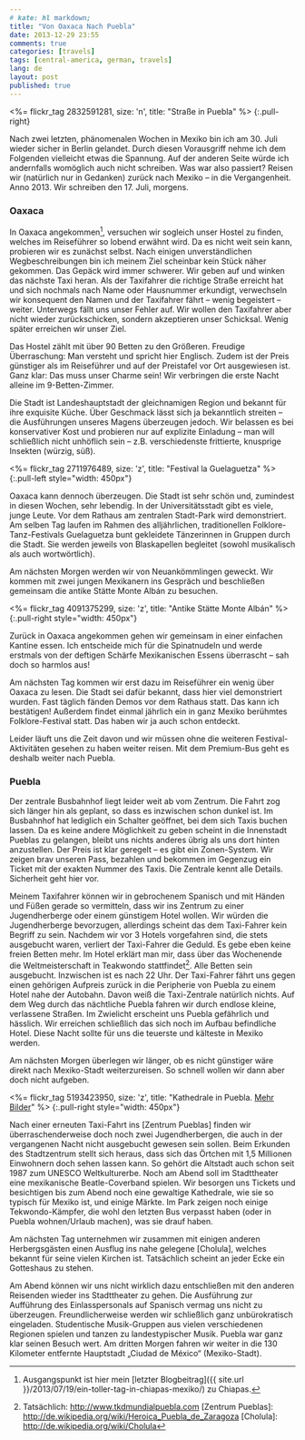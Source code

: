 ```yaml
---
# kate: hl markdown;
title: "Von Oaxaca Nach Puebla"
date: 2013-12-29 23:55
comments: true
categories: [travels]
tags: [central-america, german, travels]
lang: de
layout: post
published: true
---
```


<%= flickr_tag 2832591281, size: 'n', title: "Straße in Puebla" %>
{:.pull-right}

Nach zwei letzten, phänomenalen Wochen in Mexiko bin ich am 30. Juli wieder
sicher in Berlin gelandet. Durch diesen Vorausgriff nehme ich dem Folgenden
vielleicht etwas die Spannung. Auf der anderen Seite würde ich andernfalls
womöglich auch nicht schreiben. Was war also passiert? Reisen wir (natürlich
nur in Gedanken) zurück nach Mexiko – in die Vergangenheit. Anno 2013. Wir
schreiben den 17. Juli, morgens.

<!--more-->

### Oaxaca

In Oaxaca angekommen[^1], versuchen wir sogleich unser Hostel zu finden, welches im
Reiseführer so lobend erwähnt wird. Da es nicht weit sein kann, probieren wir es
zunächst selbst. Nach einigen unverständlichen Wegbeschreibungen bin ich meinem Ziel
scheinbar kein Stück näher gekommen. Das Gepäck wird immer schwerer. Wir geben auf
und winken das nächste Taxi heran. Als der Taxifahrer die richtige Straße erreicht
hat und sich nochmals nach Name oder Hausnummer erkundigt, verwechseln wir konsequent
den Namen und der Taxifahrer fährt – wenig begeistert – weiter. Unterwegs fällt uns
unser Fehler auf. Wir wollen den Taxifahrer aber nicht wieder zurückschicken, sondern
akzeptieren unser Schicksal. Wenig später erreichen wir unser Ziel.

Das Hostel zählt mit über 90 Betten zu den Größeren. Freudige Überraschung: Man
versteht und spricht hier Englisch. Zudem ist der Preis günstiger als im Reiseführer
und auf der Preistafel vor Ort ausgewiesen ist. Ganz klar: Das muss unser Charme sein!
Wir verbringen die erste Nacht alleine im 9-Betten-Zimmer.

Die Stadt ist Landeshauptstadt der gleichnamigen Region und bekannt für ihre
exquisite Küche. Über Geschmack lässt sich ja bekanntlich streiten – die Ausführungen
unseres Magens überzeugen jedoch. Wir belassen es bei konservativer Kost und probieren
nur auf explizite Einladung – man will schließlich nicht unhöflich sein – z.B.
verschiedenste frittierte, knusprige Insekten (würzig, süß).

<%= flickr_tag 2711976489, size: 'z', title: "Festival la Guelaguetza" %>
{:.pull-left style="width: 450px"}

Oaxaca kann dennoch überzeugen. Die Stadt ist sehr schön und, zumindest in diesen
Wochen, sehr lebendig. In der Universitätsstadt gibt es viele, junge Leute. Vor
dem Rathaus am zentralen Stadt-Park wird demonstriert. Am selben Tag laufen im Rahmen
des alljährlichen, traditionellen Folklore-Tanz-Festivals Guelaguetza bunt gekleidete
Tänzerinnen in Gruppen durch die Stadt. Sie werden jeweils von Blaskapellen begleitet
(sowohl musikalisch als auch wortwörtlich).

Am nächsten Morgen werden wir von Neuankömmlingen geweckt. Wir kommen mit zwei
jungen Mexikanern ins Gespräch und beschließen gemeinsam die antike Stätte Monte
Albán zu besuchen.

<%= flickr_tag 4091375299, size: 'z', title: "Antike Stätte Monte Albán" %>
{:.pull-right style="width: 450px"}

Zurück in Oaxaca angekommen gehen wir gemeinsam in einer einfachen Kantine essen.
Ich entscheide mich für die Spinatnudeln und werde erstmals von der deftigen
Schärfe Mexikanischen Essens überrascht – sah doch so harmlos aus!

Am nächsten Tag kommen wir erst dazu im Reiseführer ein wenig über Oaxaca zu lesen.
Die Stadt sei dafür bekannt, dass hier viel demonstriert wurden. Fast täglich fänden
Demos vor dem Rathaus statt. Das kann ich bestätigen! Außerdem findet einmal jährlich
ein in ganz Mexiko berühmtes Folklore-Festival statt. Das haben wir ja auch schon
entdeckt.

Leider läuft uns die Zeit davon und wir müssen ohne die weiteren Festival-Aktivitäten
gesehen zu haben weiter reisen. Mit dem Premium-Bus geht es deshalb weiter
nach Puebla.

### Puebla

Der zentrale Busbahnhof liegt leider weit ab vom Zentrum. Die Fahrt zog sich länger
hin als geplant, so dass es inzwischen schon dunkel ist. Im Busbahnhof hat
lediglich ein Schalter geöffnet, bei dem sich Taxis buchen lassen. Da es keine
andere Möglichkeit zu geben scheint in die Innenstadt Pueblas zu gelangen, bleibt
uns nichts anderes übrig als uns dort hinten anzustellen. Der Preis ist klar
geregelt – es gibt ein Zonen-System. Wir zeigen brav unseren Pass, bezahlen und
bekommen im Gegenzug ein Ticket mit der exakten Nummer des Taxis. Die Zentrale kennt
alle Details. Sicherheit geht hier vor.

Meinem Taxifahrer können wir in gebrochenem Spanisch und mit Händen und Füßen
gerade so vermitteln, dass wir ins Zentrum zu einer Jugendherberge oder einem günstigem
Hotel wollen. Wir würden die Jugendherberge bevorzugen, allerdings scheint das
dem Taxi-Fahrer kein Begriff zu sein. Nachdem wir vor 3 Hotels vorgefahren sind,
die stets ausgebucht waren, verliert der Taxi-Fahrer die Geduld. Es gebe eben keine
freien Betten mehr. Im Hotel erklärt man mir, dass über das Wochenende die
Weltmeisterschaft in Teakwondo stattfindet[^2]. Alle Betten sein ausgebucht.
Inzwischen ist es nach 22 Uhr. Der Taxi-Fahrer fährt uns gegen einen gehörigen
Aufpreis zurück in die Peripherie von Puebla zu einem Hotel nahe der Autobahn.
Davon weiß die Taxi-Zentrale natürlich nichts. Auf dem Weg durch das nächtliche
Puebla fahren wir durch endlose kleine, verlassene Straßen. Im Zwielicht erscheint
uns Puebla gefährlich und hässlich. Wir erreichen schließlich das sich noch im Aufbau befindliche
Hotel. Diese Nacht sollte für uns die teuerste und kälteste in Mexiko werden.

Am nächsten Morgen überlegen wir länger, ob es nicht günstiger wäre direkt nach
Mexiko-Stadt weiterzureisen. So schnell wollen wir dann aber doch nicht aufgeben.

<%= flickr_tag 5193423950, size: 'z', title: "Kathedrale in Puebla. <a href='http://www.flickr.com/photos/omaromar/sets/72157625308037271/with/5193423950/'>Mehr Bilder</a>" %>
{:.pull-right style="width: 450px"}

Nach einer erneuten Taxi-Fahrt ins [Zentrum Pueblas] finden wir überraschenderweise
doch noch zwei Jugendherbergen, die auch in der vergangenen Nacht nicht ausgebucht
gewesen sein sollen. Beim Erkunden des Stadtzentrum stellt sich heraus, dass sich
das Örtchen mit 1,5 Millionen Einwohnern doch sehen lassen kann. So gehört die
Altstadt auch schon seit 1987 zum UNESCO Weltkulturerbe. Noch am Abend soll im
Stadttheater eine mexikanische Beatle-Coverband spielen. Wir besorgen uns Tickets
und besichtigen bis zum Abend noch eine gewaltige Kathedrale, wie sie so typisch
für Mexiko ist, und einige Märkte. Im Park zeigen noch einige Tekwondo-Kämpfer,
die wohl den letzten Bus verpasst haben (oder in Puebla wohnen/Urlaub machen),
was sie drauf haben.

Am nächsten Tag unternehmen wir zusammen mit einigen anderen Herbergsgästen einen
Ausflug ins nahe gelegene [Cholula], welches bekannt für seine vielen Kirchen ist.
Tatsächlich scheint an jeder Ecke ein Gotteshaus zu stehen.

Am Abend können wir uns nicht wirklich dazu entschließen mit den anderen Reisenden
wieder ins Stadttheater zu gehen. Die Ausführung zur Aufführung des Einlasspersonals
auf Spanisch vermag uns nicht zu überzeugen. Freundlicherweise werden wir schließlich
ganz unbürokratisch eingeladen. Studentische Musik-Gruppen aus vielen verschiedenen
Regionen spielen und tanzen zu landestypischer Musik. Puebla war ganz klar seinen
Besuch wert. Am dritten Morgen fahren wir weiter in die 130 Kilometer entfernte Hauptstadt
„Ciudad de México“ (Mexiko-Stadt).


[^1]: Ausgangspunkt ist hier mein [letzter Blogbeitrag]({{ site.url }}/2013/07/19/ein-toller-tag-in-chiapas-mexiko/) zu Chiapas.   
[^2]: Tatsächlich: <http://www.tkdmundialpuebla.com>
[Zentrum Pueblas]: http://de.wikipedia.org/wiki/Heroica_Puebla_de_Zaragoza
[Cholula]: http://de.wikipedia.org/wiki/Cholula
